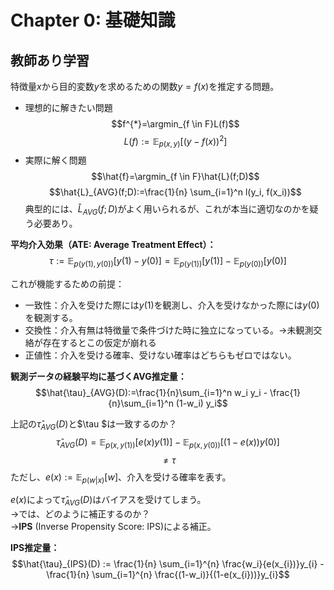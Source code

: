 # Chapter 0: 基礎知識
## 教師あり学習
特徴量$x$から目的変数$y$を求めるための関数$y=f(x)$を推定する問題。
- 理想的に解きたい問題
$$f^{*}=\argmin_{f \in F}L(f)$$
$$L(f) := \mathbb{E}_{p(x,y)}[(y-f(x))^2]$$
- 実際に解く問題
$$\hat{f}=\argmin_{f \in F}\hat{L}(f;D)$$
$$\hat{L}_{AVG}(f;D):=\frac{1}{n} \sum_{i=1}^n l(y_i, f(x_i))$$
典型的には、$\hat{L}_{AVG}(f;D)$がよく用いられるが、これが本当に適切なのかを疑う必要あり。

**平均介入効果（ATE: Average Treatment Effect）：**
$$\tau := \mathbb{E}_{p(y(1),y(0))}[y(1)-y(0)] = \mathbb{E}_{p(y(1))}[y(1)] - \mathbb{E}_{p(y(0))}[y(0)]$$

これが機能するための前提：
- 一致性：介入を受けた際には$y(1)$を観測し、介入を受けなかった際には$y(0)$を観測する。
- 交換性：介入有無は特徴量で条件づけた時に独立になっている。→未観測交絡が存在するとこの仮定が崩れる
- 正値性：介入を受ける確率、受けない確率はどちらもゼロではない。

**観測データの経験平均に基づくAVG推定量：**
$$\hat{\tau}_{AVG}(D):=\frac{1}{n}\sum_{i=1}^n w_i y_i - \frac{1}{n}\sum_{i=1}^n (1-w_i) y_i$$

上記の$\hat{\tau}_{AVG}(D)$と$\tau $は一致するのか？
$$\hat{\tau}_{AVG}(D)=\mathbb{E}_{p(x,y(1))}[e(x)y(1)]-\mathbb{E}_{p(x,y(0))}[(1-e(x))y(0)]$$
$$\neq \tau$$
ただし、$e(x):=\mathbb{E}_{p(w|x)}[w]$、介入を受ける確率を表す。

$e(x)$によって$\hat{\tau}_{AVG}(D)$はバイアスを受けてしまう。<br>
→では、どのように補正するのか？<br>
→**IPS** (Inverse Propensity Score: IPS)による補正。

**IPS推定量：**
$$\hat{\tau}_{IPS}(D) := \frac{1}{n} \sum_{i=1}^{n} \frac{w_i}{e(x_{i})}y_{i} - \frac{1}{n} \sum_{i=1}^{n} \frac{(1-w_i)}{(1-e(x_{i}))}y_{i}$$
